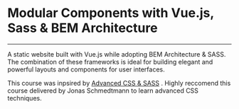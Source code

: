 # Modular Components with Vue.js, Sass & BEM Architecture
***

A static website built with Vue.js while adopting BEM Architecture & SASS. The combination of these frameworks is ideal for building elegant and powerful layouts and components for user interfaces.  



This course was inpsired by [Advanced CSS & SASS](https://www.udemy.com/advanced-css-and-sass/) . Highly reccomend this course delivered  by Jonas Schmedtmann to learn advanced CSS techniques.  